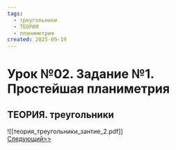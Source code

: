 ```yaml
---
tags:
  - треугольники
  - ТЕОРИЯ
  - планиметрия
created: 2025-09-19
---
```

# Урок №02. Задание №1. Простейшая планиметрия
## ТЕОРИЯ. треугольники
![[теория_треугольники_зантие_2.pdf]]  
[Следующий>>](<Lesson 3>)


